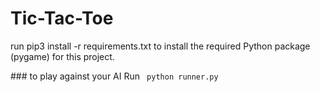 # Tic-Tac-Toe

<p> run pip3 install -r requirements.txt to install the required Python package (pygame) for this project. </p>
### to play against your AI Run 
<code> python runner.py </code>
